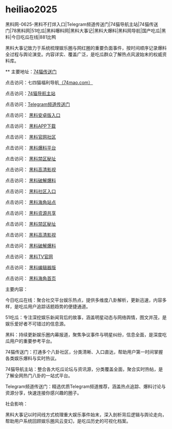 # heiliao2025
黑料网-0625-黑料不打烊入口|Telegram频道传送门|74猫导航主站|74猫传送门|78黑料网|51吃瓜|黑料曝料网|黑料大事记|黑料大爆料|黑料网导航|国产吃瓜|黑料|今日吃瓜在线|881比鸭

黑料大事记致力于系统梳理娱乐圈与网红圈的重要负面事件，按时间顺序记录爆料全过程与舆论演变。内容详实、覆盖广泛，是吃瓜群众了解热点风波始末的权威资料库。

** 主要地址：<a href="https://74mao.com/">74猫传送门</a>

点击访问：七四猫福利导航<a href="https://74mao.com/">（74mao.com）</a>

点击访问：<a href="https://74mao.com/">74猫导航主站</a>

点击访问：<a href="https://74mao.com/">Telegram频道传送门</a>

点击访问： <a href="https://hj-715.pages.dev/">黑料安卓版入口</a>

点击访问： <a href="https://hj-721.pages.dev/">黑料APP下载</a>

点击访问： <a href="https://aw2-22.pages.dev/">黑料官网社区</a>

点击访问： <a href="https://aw3-22.pages.dev/">黑料爆料平台</a>

点击访问： <a href="https://aw4-22.pages.dev/">黑料禁区秘址</a>

点击访问： <a href="https://aw5-22.pages.dev/">黑料高清影视</a>

点击访问： <a href="https://aw6-22.pages.dev/">黑料破解爆料</a>

点击访问： <a href="https://aw1-23.pages.dev/">黑料社区入口</a>

点击访问： <a href="https://aw2-23.pages.dev/">黑料海角站点</a>

点击访问： <a href="https://aw3-23.pages.dev/">黑料资源共享</a>

点击访问： <a href="https://aw4-23.pages.dev/">黑料禁区秘址</a>

点击访问： <a href="https://aw5-23.pages.dev/">黑料高清影视</a>

点击访问： <a href="https://aw6-23.pages.dev/">黑料破解爆料</a>

点击访问： <a href="https://aw7-23.pages.dev/">黑料TV官网</a>

点击访问： <a href="https://hj-735.pages.dev/">黑料编辑器版</a>

点击访问： <a href="https://hj-760.pages.dev/">黑料海角首页</a>

主要内容：

今日吃瓜在线：聚合社交平台娱乐热点，提供多维度八卦解析，更新迅速，内容多样，是吃瓜用户追踪话题趋势的便捷通道。

51吃瓜：专注深挖娱乐新闻背后的故事，涵盖明星动态与网络舆情，图文并茂，是娱乐爱好者不可错过的信息源。

黑料：持续更新娱乐圈内幕报道，聚焦争议事件与明星纠纷，信息全面，是深度吃瓜用户的重要参考平台。

74猫传送门：打通多个八卦社区，分类清晰、入口直达，帮助用户第一时间掌握各类娱乐爆料与实时热议。

74猫导航主站：整合各大吃瓜论坛与资讯源，分类覆盖全面，聚合实时热帖，是了解全网热门八卦的一站式平台。

Telegram频道传送门：精选优质Telegram频道推荐，涵盖热点追踪、爆料讨论与资源分享，快速连接你感兴趣的圈子。

社会影响：

黑料大事记以时间线方式梳理重大娱乐事件始末，深入剖析背后逻辑与舆论走向，帮助用户系统回顾娱乐圈风云变幻，是吃瓜历史的可视化档案。

<span style="display:none;">[Canonical link](）</span>
